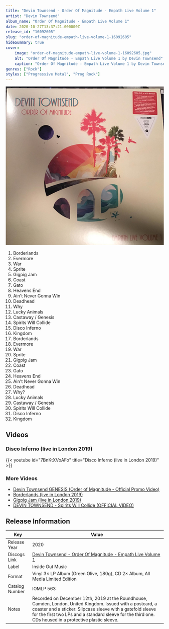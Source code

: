 ```yaml
---
title: "Devin Townsend - Order Of Magnitude - Empath Live Volume 1"
artist: "Devin Townsend"
album_name: "Order Of Magnitude - Empath Live Volume 1"
date: 2020-10-27T13:37:21.000000Z
release_id: "16092605"
slug: "order-of-magnitude-empath-live-volume-1-16092605"
hideSummary: true
cover:
    image: "order-of-magnitude-empath-live-volume-1-16092605.jpg"
    alt: "Order Of Magnitude - Empath Live Volume 1 by Devin Townsend"
    caption: "Order Of Magnitude - Empath Live Volume 1 by Devin Townsend"
genres: ["Rock"]
styles: ["Progressive Metal", "Prog Rock"]
---
```


![Order Of Magnitude - Empath Live Volume 1 by Devin Townsend](order-of-magnitude-empath-live-volume-1-16092605.jpg)

<!-- section break -->

1. Borderlands
2. Evermore
3. War
4. Sprite
5. Gigpig Jam
6. Coast
7. Gato
8. Heavens End
9. Ain't Never Gonna Win
10. Deadhead
11. Why
12. Lucky Animals
13. Castaway / Genesis
14. Spirits Will Collide
15. Disco Inferno
16. Kingdom
17. Borderlands
18. Evermore
19. War
20. Sprite
21. Gigpig Jam
22. Coast
23. Gato
24. Heavens End
25. Ain't Never Gonna Win
26. Deadhead
27. Why?
28. Lucky Animals
29. Castaway / Genesis
30. Spirits Will Collide
31. Disco Inferno
32. Kingdom

<!-- section break -->




## Videos
### Disco Inferno (live in London 2019)
{{< youtube id="7BnKtXVoAFo" title="Disco Inferno (live in London 2019)" >}}<br>

### More Videos

- [Devin Townsend GENESIS (Order of Magnitude - Official Promo Video)](https://www.youtube.com/watch?v=qtgv89oLCOU)
- [Borderlands (live in London 2019)](https://www.youtube.com/watch?v=xo8iSy87-5w)
- [Gigpig Jam (live in London 2019)](https://www.youtube.com/watch?v=bHPDq9XZrLo)
- [DEVIN TOWNSEND - Spirits Will Collide (OFFICIAL VIDEO)](https://www.youtube.com/watch?v=AdHJurX0yVA)


## Release Information
|  Key           | Value                                                |
| ---------------| ---------------------------------------------------- |
| Release Year   | 2020                                   |
| Discogs Link   | [Devin Townsend - Order Of Magnitude - Empath Live Volume 1](https://www.discogs.com/release/16092605-Devin-Townsend-Order-Of-Magnitude-Empath-Live-Volume-1) |
| Label          | Inside Out Music |
| Format         | Vinyl 3× LP Album (Green Olive, 180g), CD 2× Album, All Media Limited Edition |
| Catalog Number | IOMLP 563 |
| Notes | Recorded on December 12th, 2019 at the Roundhouse, Camden, London, United Kingdom.  Issued with a postcard, a coaster and a sticker.  Slipcase sleeve with a gatefold sleeve for the first two LPs and a standard sleeve for the third one. CDs housed in a protective plastic sleeve. |